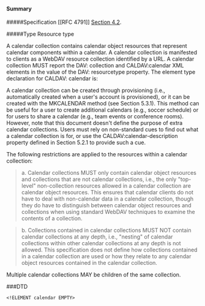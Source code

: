 <!-- --- title: urn:ietf:params:xml:ns:caldav:calendar -->

<div id="summary-box" markdown="1">
<h4>Summary</h4>

#####Specification
[[RFC 4791]]
[Section 4.2](http://tools.ietf.org/html/rfc4791#section-4.2).

#####Type
Resource type
</div>


  A calendar collection contains calendar object resources that
   represent calendar components within a calendar.  A calendar
   collection is manifested to clients as a WebDAV resource collection
   identified by a URL.  A calendar collection MUST report the DAV:
   collection and CALDAV:calendar XML elements in the value of the DAV:
   resourcetype property.  The element type declaration for CALDAV:
   calendar is:

   A calendar collection can be created through provisioning (i.e.,
   automatically created when a user's account is provisioned), or it
   can be created with the MKCALENDAR method (see Section 5.3.1).  This
   method can be useful for a user to create additional calendars (e.g.,
   soccer schedule) or for users to share a calendar (e.g., team events
   or conference rooms).  However, note that this document doesn't
   define the purpose of extra calendar collections.  Users must rely on
   non-standard cues to find out what a calendar collection is for, or
   use the CALDAV:calendar-description property defined in Section 5.2.1
   to provide such a cue.

   The following restrictions are applied to the resources within a
   calendar collection:

>a.  Calendar collections MUST only contain calendar object resources and collections that are not calendar collections, i.e., the only "top-level" non-collection resources allowed in a calendar collection are calendar object resources.  This ensures that calendar clients do not have to deal with non-calendar data in a calendar collection, though they do have to distinguish between calendar object resources and collections when using standard WebDAV techniques to examine the contents of a collection.

>b.  Collections contained in calendar collections MUST NOT contain calendar collections at any depth, i.e., "nesting" of calendar collections within other calendar collections at any depth is not allowed.  This specification does not define how collections contained in a calendar collection are used or how they relate to any calendar object resources contained in the calendar collection.

   Multiple calendar collections MAY be children of the same collection.

###DTD
>
```
<!ELEMENT calendar EMPTY>
```
